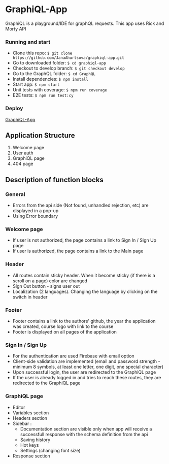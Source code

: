 # GraphiQL-App
GraphiQL is a playground/IDE for graphQL requests. This app uses Rick and Morty API
### Running and start
* Clone this repo: `$ git clone https://github.com/JanaAhurtsova/graphiql-app.git`
* Go to downloaded folder: `$ cd graphiql-app`
* Checkout to develop branch: `$ git checkout develop`
* Go to the GraphQL folder: `$ cd GraphQL`
* Install dependencies: `$ npm install`
* Start app: `$ npm start`
* Unit tests with coverage: `$ npm run coverage`
* E2E tests: `$ npm run test:cy`
### Deploy
[GraphiQL-App](https://graphiql-dreamteam.netlify.app/)
## Application Structure
1. Welcome page
2. User auth
3. GraphiQL page
4. 404 page
## Description of function blocks
### General
* Errors from the api side (Not found, unhandled rejection, etc) are displayed in a pop-up
* Using Error boundary
### Welcome page
* If user is not authorized, the page contains a link to Sign In / Sign Up page
* If user is authorized, the page contains a link to the Main page
### Header
* All  routes contain sticky header. When it become sticky (if there is a scroll on a page) color are changed
* Sign Out button - signs user out
* Localization (2 languages). Changing the language by clicking on the switch in header
### Footer
* Footer contains a link to the authors' github, the year the application was created, course logo with link to the course
* Footer is displayed on all pages of the application
### Sign In / Sign Up
* For the authentication are used Firebase with email option
* Client-side validation are implemented (email and password strength - minimum 8 symbols, at least one letter, one digit, one special character)
* Upon successful login, the user are redirected to the GraphiQL page
* If the user is already logged in and tries to reach these routes, they are redirected to the GraphiQL page
### GraphiQL page
* Editor
* Variables section
* Headers section
* Sidebar :
     * Documentation section are visible only when app will receive a successfull response with the schema definition from the api
     * Saving history
     * Hot keys
     * Settings (changing font size)
* Response section
